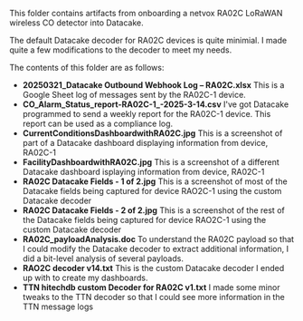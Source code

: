This folder contains artifacts from onboarding a netvox RA02C LoRaWAN wireless CO detector into Datacake. 

The default Datacake decoder for RA02C devices is quite minimial. I made quite a few modifications to the decoder to meet my needs. 

The contents of this folder are as follows:
- **20250321_Datacake Outbound Webhook Log – RA02C.xlsx**
    This is a Google Sheet log of messages sent by the RA02C-1 device. 
- **CO_Alarm_Status_report-RA02C-1_-2025-3-14.csv**
    I've got Datacake programmed to send a weekly report for the RA02C-1 device. This report can be used as a compliance log.
- **CurrentConditionsDashboardwithRA02C.jpg**
    This is a screenshot of part of a Datacake dashboard displaying information from device, RA02C-1
- **FacilityDashboardwithRA02C.jpg**
    This is a screenshot of a different Datacake dashboard isplaying information from device, RA02C-1
- **RA02C Datacake Fields - 1 of 2.jpg**
    This is a screenshot of most of the Datacake fields being captured for device RAO2C-1 using the custom Datacake decoder
- **RA02C Datacake Fields - 2 of 2.jpg**
    This is a screenshot of the rest of the Datacake fields being captured for device RAO2C-1 using the custom Datacake decoder
- **RA02C_payloadAnalysis.doc**
    To understand the RA02C payload so that I could modify the Datacake decoder to extract additional information, I did a bit-level analysis of several payloads.
- **RAO2C decoder v14.txt**
    This is the custom Datacake decoder I ended up with to create my dashboards.
- **TTN hitechdb custom Decoder for RA02C v1.txt**
    I made some minor tweaks to the TTN decoder so that I could see more information in the TTN message logs




